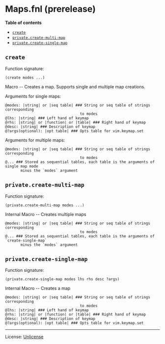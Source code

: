 # Maps.fnl (prerelease)

**Table of contents**

- [`create`](#create)
- [`private.create-multi-map`](#privatecreate-multi-map)
- [`private.create-single-map`](#privatecreate-single-map)

## `create`
Function signature:

```
(create modes ...)
```

Macro -- Creates a map. Supports single and multiple map creations.

Arguments for single maps:

```
@modes: |string| or |seq table| ### String or seq table of strings corresponding
                                  to modes
@lhs: |string| ### Left hand of keymap
@rhs: |string| or |function| or |table| ### Right hand of keymap
@desc: |string| ### Description of keymap
@?args(optional): |opt table| ### Opts table for vim.keymap.set
```
Arguments for multiple maps:

```
@modes: |string| or |seq table| ### String or seq table of strings corresponding
                                  to modes
@... ### Stored as sequential tables, each table is the arguments of single map mode
       minus the `modes` argument
```

## `private.create-multi-map`
Function signature:

```
(private.create-multi-map modes ...)
```

Internal Macro -- Creates multiple maps

```
@modes: |string| or |seq table| ### String or seq table of strings corresponding
                                  to modes
@... ### Stored as sequential tables, each table is the arguments of `create-single-map`
       minus the `modes` argument
```

## `private.create-single-map`
Function signature:

```
(private.create-single-map modes lhs rhs desc ?args)
```

Internal Macro -- Creates a map

```
@modes: |string| or |seq table| ### String or seq table of strings corresponding
                                  to modes
@lhs: |string| ### Left hand of keymap
@rhs: |string| or |function| or |table| ### Right hand of keymap
@desc: |string| ### Description of keymap
@?args(optional): |opt table| ### Opts table for vim.keymap.set
```


---

License: [Unlicense](https://github.com/katawful/nvim-anisole-macros/blob/main/LICENSE)


<!-- Generated with Fenneldoc v1.0.1
     https://gitlab.com/andreyorst/fenneldoc -->
